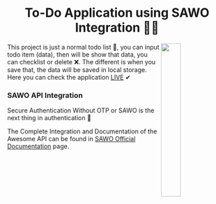 <h1 align="center">To-Do Application using SAWO Integration 💛🎉</h1>

<img src="https://pbs.twimg.com/profile_images/1335871983188287496/Y_75bKdZ_400x400.jpg" align="right" width="30%">

This project is just a normal todo list 🧾, you can input todo item (data), then will be show that data, you can checklist or delete ❌. The different is when you save that, the data will be saved in local storage. Here you can check the application [LIVE](https://sawo-integration.netlify.app/) ✔

### SAWO API Integration

Secure Authentication Without OTP or SAWO is the next thing in authentication 🦊

The Complete Integration and Documentation of the Awesome API can be found in [SAWO Official Documentation](https://docs.sawolabs.com/sawo/getting-started) page.

